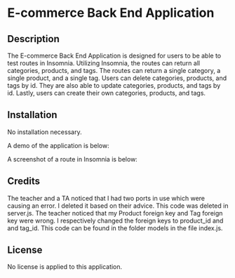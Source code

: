 # E-commerce Back End Application

## Description

The E-commerce Back End Application is designed for users to be able to test routes in Insomnia. Utilizing Insomnia, the routes can return all categories, products, and tags. The routes can return a single category, a single product, and a single tag. Users can delete categories, products, and tags by id. They are also able to update categories, products, and tags by id. Lastly, users can create their own categories, products, and tags.

## Installation

No installation necessary.

A demo of the application is below:

A screenshot of a route in Insomnia is below:

## Credits

The teacher and a TA noticed that I had two ports in use which were causing an error. I deleted it based on their advice. This code was deleted in server.js. The teacher noticed that my Product foreign key and Tag foreign key were wrong. I respectively changed the foreign keys to product_id and and tag_id. This code can be found in the folder models in the file index.js.

## License

No license is applied to this application.